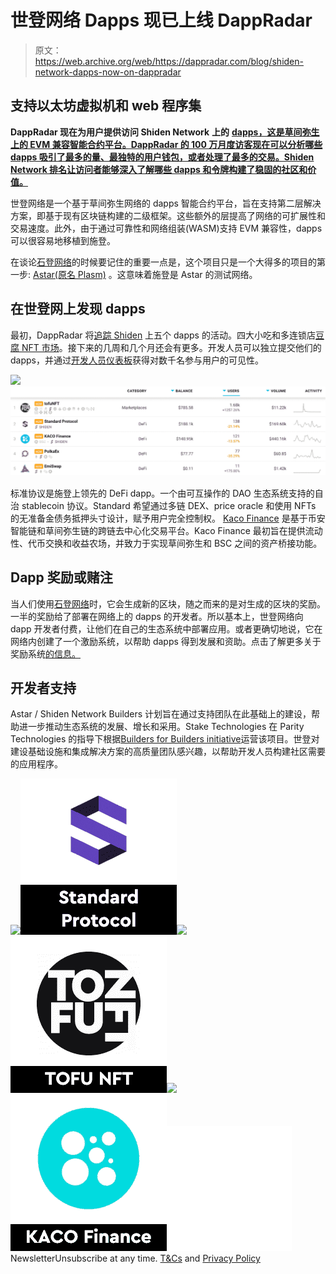 # 世登网络 Dapps 现已上线 DappRadar

> 原文：<https://web.archive.org/web/https://dappradar.com/blog/shiden-network-dapps-now-on-dappradar>

## 支持以太坊虚拟机和 web 程序集

**DappRadar 现在为用户提供访问 Shiden Network** **上的** [**dapps，这是草间弥生上的 EVM 兼容智能合约平台。DappRadar 的 100 万月度访客现在可以分析哪些 dapps 吸引了最多的量、最独特的用户钱包，或者处理了最多的交易。Shiden Network 排名让访问者能够深入了解哪些 dapps 和令牌构建了稳固的社区和价值。**](https://web.archive.org/web/20221127153130/https://dappradar.com/rankings/protocol/shiden)

世登网络是一个基于草间弥生网络的 dapps 智能合约平台，旨在支持第二层解决方案，即基于现有区块链构建的二级框架。这些额外的层提高了网络的可扩展性和交易速度。此外，由于通过可靠性和网络组装(WASM)支持 EVM 兼容性，dapps 可以很容易地移植到施登。

在谈论[石登网络](https://web.archive.org/web/20221127153130/https://dappradar.com/rankings/protocol/shiden)的时候要记住的重要一点是，这个项目只是一个大得多的项目的第一步: [Astar(原名 Plasm)](https://web.archive.org/web/20221127153130/https://docs.astar.network/) 。这意味着施登是 Astar 的测试网络。

## 在世登网上发现 dapps

最初，DappRadar 将[追踪 Shiden](https://web.archive.org/web/20221127153130/https://dappradar.com/rankings/protocol/shiden) 上五个 dapps 的活动。四大小吃和多连锁店[豆腐 NFT 市场](https://web.archive.org/web/20221127153130/https://dappradar.com/shiden/marketplaces/tofunft)。接下来的几周和几个月还会有更多。开发人员可以独立提交他们的 dapps，并通过[开发人员仪表板](https://web.archive.org/web/20221127153130/https://dappradar.com/dashboard/submit-dapp)获得对数千名参与用户的可见性。

![](img/f1e39afe85d06a62e9bbcda27894b21d.png)![Shiden Network](img/b4427f17d7acf6595816ff599da6ae50.png)

标准协议是施登上领先的 DeFi dapp。一个由可互操作的 DAO 生态系统支持的自治 stablecoin 协议。Standard 希望通过多链 DEX、price oracle 和使用 NFTs 的无准备金债务抵押头寸设计，赋予用户完全控制权。 [Kaco Finance](https://web.archive.org/web/20221127153130/https://dappradar.com/shiden/defi/kaco-finance) 是基于币安智能链和草间弥生链的跨链去中心化交易平台。Kaco Finance 最初旨在提供流动性、代币交换和收益农场，并致力于实现草间弥生和 BSC 之间的资产桥接功能。

## Dapp 奖励或赌注

当人们使用[石登网络](https://web.archive.org/web/20221127153130/https://dappradar.com/rankings/protocol/shiden)时，它会生成新的区块，随之而来的是对生成的区块的奖励。一半的奖励给了部署在网络上的 dapps 的开发者。所以基本上，世登网络向 dapp 开发者付费，让他们在自己的生态系统中部署应用。或者更确切地说，它在网络内创建了一个激励系统，以帮助 dapps 得到发展和资助。点击了解更多关于奖励系统[的信息。](https://web.archive.org/web/20221127153130/https://docs.astar.network/utility/staking-on-dapps)

## 开发者支持

Astar / Shiden Network Builders 计划旨在通过支持团队在此基础上的建设，帮助进一步推动生态系统的发展、增长和采用。Stake Technologies 在 Parity Technologies 的指导下根据[Builders for Builders initiative](https://web.archive.org/web/20221127153130/https://www.parity.io/substrate-builders-program-update-builders-for-builders/)运营该项目。世登对建设基础设施和集成解决方案的高质量团队感兴趣，以帮助开发人员构建社区需要的应用程序。

[](https://web.archive.org/web/20221127153130/https://dappradar.com/shiden/defi/standard-protocol)[![](img/87befc4a1e42119d30e207f259589417.png)<picture>![](img/6393f374bad9e4fe881c96c5803dcfea.png)</picture>](https://web.archive.org/web/20221127153130/https://dappradar.com/shiden/defi/standard-protocol)[](https://web.archive.org/web/20221127153130/https://dappradar.com/shiden/marketplaces/tofunft)[![](img/87befc4a1e42119d30e207f259589417.png)<picture>![](img/34c0f27472c0f4b9d20ae31ed1a0970e.png)</picture>](https://web.archive.org/web/20221127153130/https://dappradar.com/shiden/marketplaces/tofunft)[](https://web.archive.org/web/20221127153130/https://dappradar.com/shiden/defi/kaco-finance)[![](img/87befc4a1e42119d30e207f259589417.png)<picture>![](img/b593b5462caa8d4f340735cc9aca4ea5.png)</picture>](https://web.archive.org/web/20221127153130/https://dappradar.com/shiden/defi/kaco-finance)![](img/6d5a4a2d609c56e1a5771717e54ba759.png) NewsletterUnsubscribe at any time. [T&Cs](https://web.archive.org/web/20221127153130/https://dappradar.com/terms) and [Privacy Policy](https://web.archive.org/web/20221127153130/https://dappradar.com/privacy-policy)